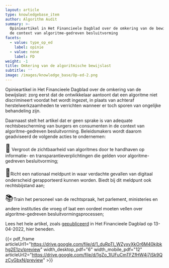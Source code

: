 ```yaml
---
layout: article
type: knowledgebase_item
author: Algorithm Audit
summary: >-
  Opinieartikel in Het Financieele Dagblad over de omkering van de bewijslast in
  de context van algoritme-gedreven besluitvorming
facets:
  - value: type_op_ed
    label: opinie
  - value: none
    label: FD
weight: -1
title: Omkering van de algoritmische bewijslast
subtitle: ''
image: /images/knowledge_base/Op-ed-2.png
---
```


Opinieartikel in Het Financieele Dagblad over de omkering van de bewijslast: zorg eerst dat de ontwikkelaar aantoont dat een algoritme niet discrimineert voordat het wordt ingezet, in plaats van achteraf herstelwerkzaamheden te verrichten wanneer er toch sporen van ongelijke behandeling zijn.

Daarnaast stelt het artikel dat er geen sprake is van adequate rechtsbescherming van burgers en consumenten in de context van algoritme-gedreven besluitvorming. Beleidsmakers wordt daarom geadviseerd de volgende acties te ondernemen:

<span style="font-size: 25px;">👀</span> Vergroot de zichtbaarheid van algoritmes door te handhaven op informatie- en transparantieverplichtingen die gelden voor algoritme-gedreven besluitvorming;

<span style="font-size: 25px;">🤳</span>Richt een nationaal meldpunt in waar verdachte gevallen van digitaal onderscheid gerapporteerd kunnen worden. Biedt bij dit meldpunt ook rechtsbijstand aan;

<span style="font-size: 25px;">📚</span>Train het personeel van de rechtspraak, het parlement, ministeries en andere instituties die vroeg of laat een oordeel moeten vellen over algoritme-gedreven besluitvormingsprocessen;

Lees het hele artikel, zoals <a href="https://fd.nl/opinie/1436425/we-moeten-ons-bezinnen-op-het-bestaansrecht-van-algoritmen" target="_blank">gepubliceerd</a> in Het Financieele Dagblad op 13-04-2022, hier beneden.

{{< pdf_frame articleUrl1="https://drive.google.com/file/d/1_duRpTI_WZyxvXkOr6M40kjbkhg2E1zv/preview" width_desktop_pdf="6" width_mobile_pdf="12" articleUrl2="https://drive.google.com/file/d/1gZo_1IUFuCmTFZfHW4j7jSk9QzCyGbxN/preview" >}}
